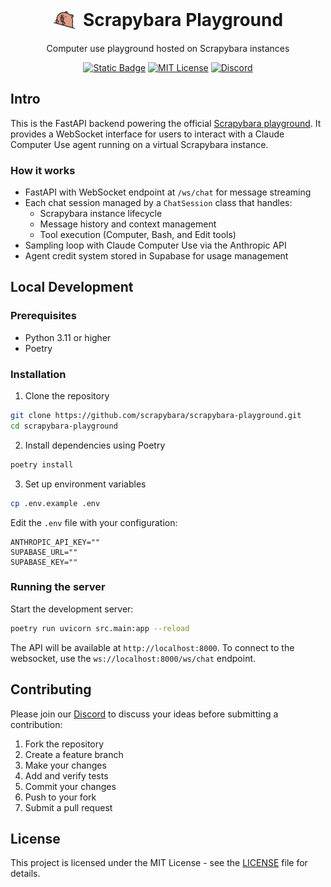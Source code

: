 <h1 align="center" style="display: flex; justify-content: center; align-items: center; gap: 12px">
  <img src="images/pls.gif" alt="Scrapybara" width="36">
  Scrapybara Playground
</h1>

<p align="center">
  Computer use playground hosted on Scrapybara instances
</p>

<p align="center">
  <a href="https://scrapybara.com/playground"><img alt="Static Badge" src="https://img.shields.io/badge/Check%20it%20out-6D1CCF"></a>
  <a href="https://github.com/scrapybara/scrapybara-playground/blob/main/license"><img alt="MIT License" src="https://img.shields.io/badge/license-MIT-blue" /></a>
  <a href="https://discord.gg/s4bPUVFXqA"><img alt="Discord" src="https://img.shields.io/badge/Discord-Join%20the%20community-yellow.svg?logo=discord" /></a>
</p>

## Intro

This is the FastAPI backend powering the official [Scrapybara playground](https://scrapybara.com/playground). It provides a WebSocket interface for users to interact with a Claude Computer Use agent running on a virtual Scrapybara instance.

### How it works

- FastAPI with WebSocket endpoint at `/ws/chat` for message streaming
- Each chat session managed by a `ChatSession` class that handles:
  - Scrapybara instance lifecycle
  - Message history and context management
  - Tool execution (Computer, Bash, and Edit tools)
- Sampling loop with Claude Computer Use via the Anthropic API
- Agent credit system stored in Supabase for usage management

## Local Development

### Prerequisites

- Python 3.11 or higher
- Poetry

### Installation

1. Clone the repository

```bash
git clone https://github.com/scrapybara/scrapybara-playground.git
cd scrapybara-playground
```

2. Install dependencies using Poetry

```bash
poetry install
```

3. Set up environment variables

```bash
cp .env.example .env
```

Edit the `.env` file with your configuration:

```env
ANTHROPIC_API_KEY=""
SUPABASE_URL=""
SUPABASE_KEY=""
```

### Running the server

Start the development server:

```bash
poetry run uvicorn src.main:app --reload
```

The API will be available at `http://localhost:8000`. To connect to the websocket, use the `ws://localhost:8000/ws/chat` endpoint.

## Contributing

Please join our [Discord](https://discord.gg/s4bPUVFXqA) to discuss your ideas before submitting a contribution:

1. Fork the repository
2. Create a feature branch
3. Make your changes
4. Add and verify tests
5. Commit your changes
6. Push to your fork
7. Submit a pull request

## License

This project is licensed under the MIT License - see the [LICENSE](LICENSE) file for details.
